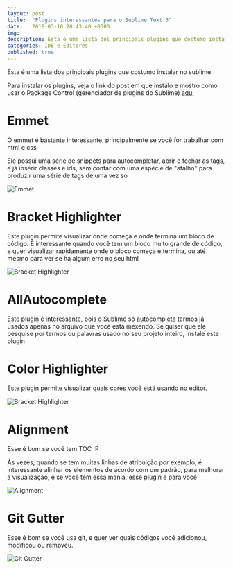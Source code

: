 ```yaml
---
layout: post
title:  "Plugins interessantes para o Sublime Text 3"
date:   2018-03-10 20:43:40 +0300
img:
description: Esta é uma lista dos principais plugins que costumo instalar no sublime.
categories: IDE e Editores
published: true
---
```


<p>Esta é uma lista dos principais plugins que costumo instalar no sublime.</p>

<p>Para instalar os plugins, veja o link do post em que instalo e mostro como usar o Package Control (gerenciador de plugins do Sublime) <a href="{{ "/instalando-package-control-sublime/" | prepend: site.baseurl }}">aqui</a></p>

<h1>Emmet</h1>

<p>O emmet é bastante interessante, principalmente se você for trabalhar com html e css</p>

<p>Ele possui uma série de snippets para autocompletar, abrir e fechar as tags, e já inserir classes e ids, sem contar com uma espécie de "atalho" para produzir uma série de tags de uma vez só</p>

<p>
  <img src="{{ "/assets/img/emmet.gif" | prepend: site.baseurl }}" alt="Emmet" class="center-img">
</p>

<h1>Bracket Highlighter</h1>

<p>Este plugin permite visualizar onde começa e onde termina um bloco de código. É interessante quando você tem um bloco muito grande de código, e quer visualizar rapidamente onde o bloco começa e termina, ou até mesmo para ver se há algum erro no seu html</p>

<p>
  <img src="{{ "/assets/img/bracket.png" | prepend: site.baseurl }}" alt="Bracket Highlighter" class="center-img">
</p>

<h1>AllAutocomplete</h1>

<p>Este plugin é interessante, pois o Sublime só autocompleta termos já usados apenas no arquivo que você está mexendo. Se quiser que ele pesquise por termos ou palavras usado no seu projeto inteiro, instale este plugin</p>

<h1>Color Highlighter</h1>

<p>Este plugin permite visualizar quais cores você está usando no editor. </p>

<p>
  <img src="{{ "/assets/img/color-highlighter.png" | prepend: site.baseurl }}" alt="Bracket Highlighter" class="center-img">
</p>

<h1>Alignment</h1>

<p>Esse é bom se você tem TOC :P</p>

<p>Às vezes, quando se tem muitas linhas de atribuição por exemplo, é interessante alinhar os elementos de acordo com um padrão, para melhorar a visualização, e se você tem essa mania, esse plugin é para você</p>

<p>
  <img src="{{ "/assets/img/alignment.gif" | prepend: site.baseurl }}" alt="Alignment" class="center-img">
</p>

<h1>Git Gutter</h1>

<p>Esse é bom se você usa git, e quer ver quais códigos você adicionou, modificou ou removeu.</p>

<p>
  <img src="{{ "/assets/img/git-gutter.gif" | prepend: site.baseurl }}" alt="Git Gutter" class="center-img">
</p>
